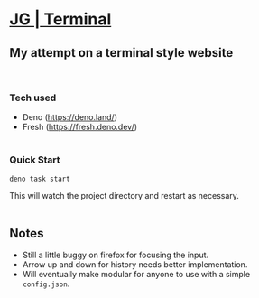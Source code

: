 # [JG | Terminal](https://jg-term.deno.dev/)

## My attempt on a terminal style website 
<br/>

### Tech used
- Deno (https://deno.land/) 
- Fresh (https://fresh.deno.dev/)
<br/><br/>

### Quick Start

```
deno task start
```

This will watch the project directory and restart as necessary.
<br /><br />

## Notes
- Still a little buggy on firefox for focusing the input.
- Arrow up and down for history needs better implementation.
- Will eventually make modular for anyone to use with a simple `config.json`.